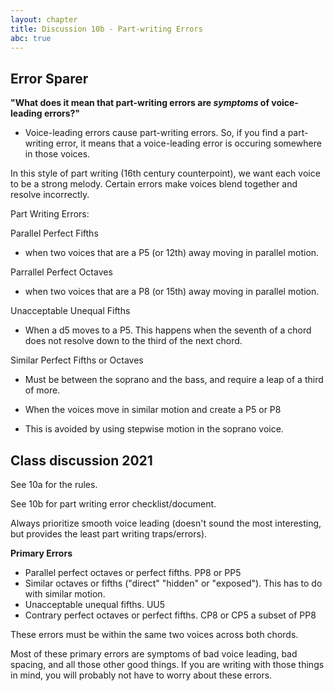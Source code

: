 ```yaml
---
layout: chapter
title: Discussion 10b - Part-writing Errors
abc: true
---
```


## Error Sparer

**"What does it mean that part-writing errors are *symptoms* of voice-leading errors?"**
- Voice-leading errors cause part-writing errors. So, if you find a part-writing error, it means that a voice-leading error is occuring somewhere in those voices.

In this style of part writing (16th century counterpoint), we want each voice to be a strong melody. Certain errors make voices blend together and resolve incorrectly.

Part Writing Errors:

Parallel Perfect Fifths

- when two voices that are a P5 (or 12th) away moving in parallel motion.

Parrallel Perfect Octaves

- when two voices that are a P8 (or 15th) away moving in parallel motion.

Unacceptable Unequal Fifths

- When a d5 moves to a P5. This happens when the seventh of a chord does not resolve down to the third of the next chord.

Similar Perfect Fifths or Octaves

- Must be between the soprano and the bass, and require a leap of a third of more.

- When the voices move in similar motion and create a P5 or P8

- This is avoided by using stepwise motion in the soprano voice.

## Class discussion 2021

See 10a for the rules.

See 10b for part writing error checklist/document.

Always prioritize smooth voice leading (doesn't sound the most interesting, but provides the least part writing traps/errors).

**Primary Errors**

- Parallel perfect octaves or perfect fifths. PP8 or PP5
- Similar octaves or fifths ("direct" "hidden" or "exposed"). This has to do with similar motion. 
- Unacceptable unequal fifths. UU5
- Contrary perfect octaves or perfect fifths. CP8 or CP5 a subset of PP8

These errors must be within the same two voices across both chords.

Most of these primary errors are symptoms of bad voice leading, bad spacing, and all those other good things. If you are writing with those things in mind, you will probably not have to worry about these errors. 
